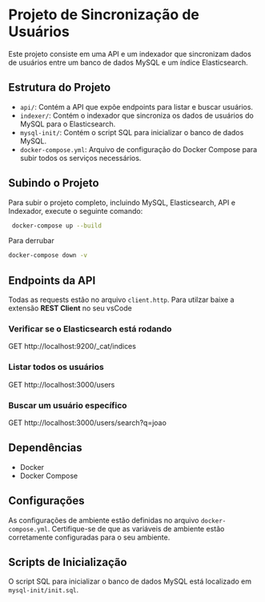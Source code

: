 # Projeto de Sincronização de Usuários

Este projeto consiste em uma API e um indexador que sincronizam dados de usuários entre um banco de dados MySQL e um índice Elasticsearch.

## Estrutura do Projeto

- `api/`: Contém a API que expõe endpoints para listar e buscar usuários.
- `indexer/`: Contém o indexador que sincroniza os dados de usuários do MySQL para o Elasticsearch.
- `mysql-init/`: Contém o script SQL para inicializar o banco de dados MySQL.
- `docker-compose.yml`: Arquivo de configuração do Docker Compose para subir todos os serviços necessários.

## Subindo o Projeto

Para subir o projeto completo, incluindo MySQL, Elasticsearch, API e Indexador, execute o seguinte comando:

```sh
 docker-compose up --build
```

Para derrubar

```sh
docker-compose down -v
```

## Endpoints da API

Todas as requests estão no arquivo ```client.http```. Para utilzar baixe a extensão **REST Client** no seu vsCode

### Verificar se o Elasticsearch está rodando

GET http://localhost:9200/\_cat/indices

### Listar todos os usuários

GET http://localhost:3000/users

### Buscar um usuário específico

GET http://localhost:3000/users/search?q=joao

## Dependências

- Docker
- Docker Compose

## Configurações

As configurações de ambiente estão definidas no arquivo `docker-compose.yml`. Certifique-se de que as variáveis de ambiente estão corretamente configuradas para o seu ambiente.

## Scripts de Inicialização

O script SQL para inicializar o banco de dados MySQL está localizado em `mysql-init/init.sql`.
